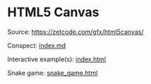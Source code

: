 # HTML5 Canvas
Source: https://zetcode.com/gfx/html5canvas/

Conspect: [index.md](index.md)

Interactive example(s): [index.html](https://reregaga.github.io/conspect-zetcode_com-html5canvas/index.html)

Snake game: [snake_game.html](https://reregaga.github.io/conspect-zetcode_com-html5canvas/snake_game.html)